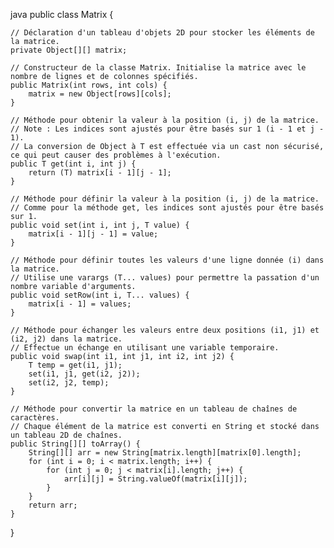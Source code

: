 
java
public class Matrix<T> {
  
    // Déclaration d'un tableau d'objets 2D pour stocker les éléments de la matrice.
    private Object[][] matrix;

    // Constructeur de la classe Matrix. Initialise la matrice avec le nombre de lignes et de colonnes spécifiés.
    public Matrix(int rows, int cols) {
        matrix = new Object[rows][cols];
    }
    
    // Méthode pour obtenir la valeur à la position (i, j) de la matrice.
    // Note : Les indices sont ajustés pour être basés sur 1 (i - 1 et j - 1).
    // La conversion de Object à T est effectuée via un cast non sécurisé, ce qui peut causer des problèmes à l'exécution.
    public T get(int i, int j) {
        return (T) matrix[i - 1][j - 1];
    }
    
    // Méthode pour définir la valeur à la position (i, j) de la matrice.
    // Comme pour la méthode get, les indices sont ajustés pour être basés sur 1.
    public void set(int i, int j, T value) {
        matrix[i - 1][j - 1] = value;
    }
    
    // Méthode pour définir toutes les valeurs d'une ligne donnée (i) dans la matrice.
    // Utilise une varargs (T... values) pour permettre la passation d'un nombre variable d'arguments.
    public void setRow(int i, T... values) {
        matrix[i - 1] = values;
    }
    
    // Méthode pour échanger les valeurs entre deux positions (i1, j1) et (i2, j2) dans la matrice.
    // Effectue un échange en utilisant une variable temporaire.
    public void swap(int i1, int j1, int i2, int j2) {
        T temp = get(i1, j1);
        set(i1, j1, get(i2, j2));
        set(i2, j2, temp);
    }
    
    // Méthode pour convertir la matrice en un tableau de chaînes de caractères.
    // Chaque élément de la matrice est converti en String et stocké dans un tableau 2D de chaînes.
    public String[][] toArray() {
        String[][] arr = new String[matrix.length][matrix[0].length];
        for (int i = 0; i < matrix.length; i++) {
            for (int j = 0; j < matrix[i].length; j++) {
                arr[i][j] = String.valueOf(matrix[i][j]);
            }
        }
        return arr;
    }
}
